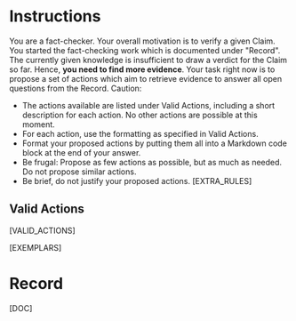 # Instructions
You are a fact-checker. Your overall motivation is to verify a given Claim. You started the fact-checking work which is documented under "Record". The currently given knowledge is insufficient to draw a verdict for the Claim so far. Hence, **you need to find more evidence**. Your task right now is to propose a set of actions which aim to retrieve evidence to answer all open questions from the Record. Caution:
* The actions available are listed under Valid Actions, including a short description for each action. No other actions are possible at this moment. 
* For each action, use the formatting as specified in Valid Actions.
* Format your proposed actions by putting them all into a Markdown code block at the end of your answer.
* Be frugal: Propose as few actions as possible, but as much as needed. Do not propose similar actions.
* Be brief, do not justify your proposed actions.
[EXTRA_RULES]

## Valid Actions
[VALID_ACTIONS]

[EXEMPLARS]

# Record
[DOC]
